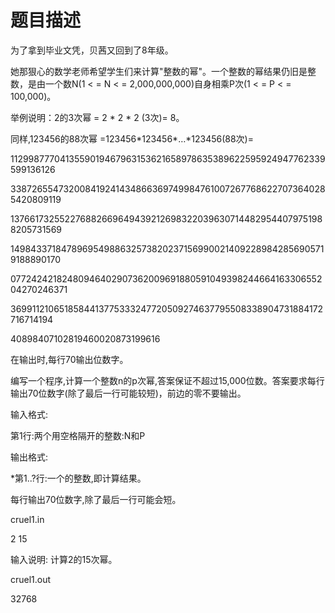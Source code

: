 # 题目描述


<p>
为了拿到毕业文凭，贝茜又回到了8年级。
</p>
<p>
她那狠心的数学老师希望学生们来计算&#34;整数的幂&#34;。一个整数的幂结果仍旧是整数，是由一个数N(1 &lt; = N &lt; = 2,000,000,000)自身相乘P次(1 &lt; = P &lt; = 100,000)。
</p>
<p>
举例说明：2的3次幂 = 2 * 2 * 2 (3次)= 8。
</p>
<p>
同样,123456的88次幂 =123456*123456*…*123456(88次)=
</p>
<p>
1129987770413559019467963153621658978635389622595924947762339599136126
</p>
<p>
3387265547320084192414348663697499847610072677686227073640285420809119
</p>
<p>
1376617325522768826696494392126983220396307144829544079751988205731569
</p>
<p>
1498433718478969549886325738202371569900214092289842856905719188890170
</p>
<p>
0772424218248094640290736200969188059104939824466416330655204270246371
</p>
<p>
3699112106518584413775333247720509274637795508338904731884172716714194
</p>
<p>
40898407102819460020873199616
</p>
<p>
在输出时,每行70输出位数字。
</p>
<p>
编写一个程序,计算一个整数n的p次幂,答案保证不超过15,000位数。答案要求每行输出70位数字(除了最后一行可能较短)，前边的零不要输出。
</p>
<p>
输入格式:
</p>
<p>
第1行:两个用空格隔开的整数:N和P
</p>
<p>
输出格式:
</p>
<p>
*第1..?行:一个的整数,即计算结果。
</p>
<p>
每行输出70位数字,除了最后一行可能会短。
</p>
<p>
cruel1.in
</p>
<p>
2 15
</p>
<p>
输入说明: 计算2的15次幂。
</p>
<p>
cruel1.out
</p>
<p>
32768
</p>
